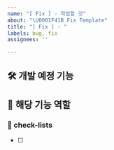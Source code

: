 ```yaml
---
name: "[ Fix ] - 작업할 것"
about: "\U0001F41B Fix Template"
title: "[ Fix ] - "
labels: bug, fix
assignees: ''

---
```


## 🛠️ 개발 예정 기능 

##  💭 해당 기능 역할 

### 📝 check-lists

- [ ]
